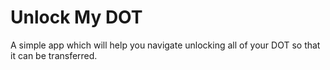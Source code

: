 # Unlock My DOT

A simple app which will help you navigate unlocking all of your DOT so that it can be transferred.
